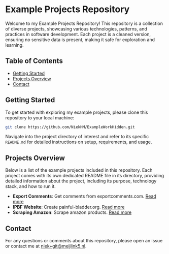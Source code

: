 # Example Projects Repository

Welcome to my Example Projects Repository! This repository is a collection of diverse projects, showcasing various technologies, patterns, and practices in software development. Each project is a cleaned version, ensuring no sensitive data is present, making it safe for exploration and learning.

## Table of Contents

- [Getting Started](#getting-started)
- [Projects Overview](#projects-overview)
- [Contact](#contact)

## Getting Started

To get started with exploring my example projects, please clone this repository to your local machine:

```bash
git clone https://github.com/NiekHM/ExampleWorkHidden.git
```


Navigate into the project directory of interest and refer to its specific `README.md` for detailed instructions on setup, requirements, and usage.

## Projects Overview

Below is a list of the example projects included in this repository. Each project comes with its own dedicated README file in its directory, providing detailed information about the project, including its purpose, technology stack, and how to run it.

- **Export Comments**: Get comments from exportcomments.com. [Read more](<./Export Comments/README.md>)
- **IPBF Website**: Create painful-bladder.org. [Read more](<./IPBF Website/README.md>)
- **Scraping Amazon**: Scrape amazon products. [Read more](<./Scraping Amazon/README.md>)

## Contact

For any questions or comments about this repository, please open an issue or contact me at [niek+git@meijlink5.nl](mailto:niek+git@meijlink5.nl).

